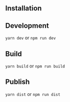 ## Installation

## Development

`yarn dev` or `npm run dev`

## Build

`yarn build` or `npm run build`

## Publish

`yarn dist` or `npm run dist`
